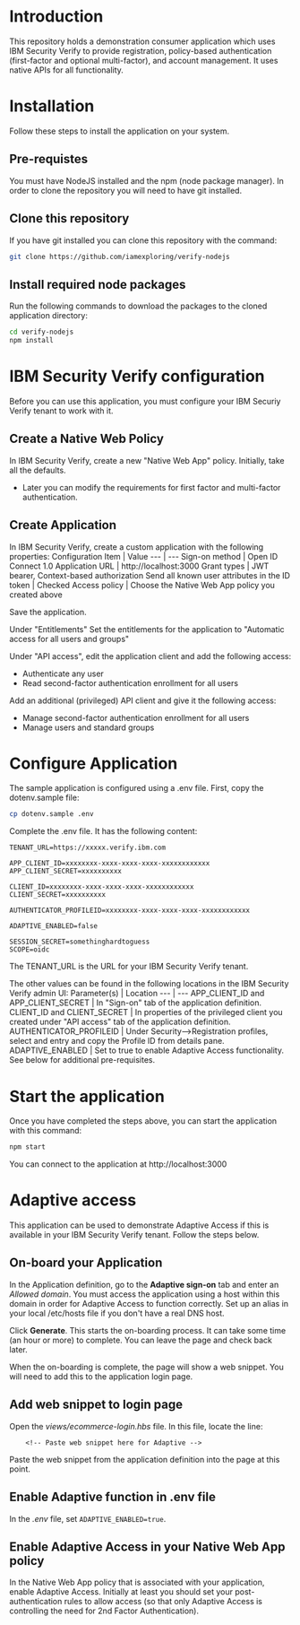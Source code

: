 # Introduction
This repository holds a demonstration consumer application which uses IBM Security Verify to provide registration, policy-based authentication (first-factor and optional multi-factor), and account management.  It uses native APIs for all functionality.

# Installation
Follow these steps to install the application on your system.

## Pre-requistes
You must have NodeJS installed and the npm (node package manager).  In order to clone the repository you will need to have git installed.

## Clone this repository
If you have git installed you can clone this repository with the command:
```bash
git clone https://github.com/iamexploring/verify-nodejs
```
## Install required node packages
Run the following commands to download the packages to the cloned application directory:
```bash
cd verify-nodejs
npm install
```

# IBM Security Verify configuration
Before you can use this application, you must configure your IBM Securiy Verify tenant to work with it.

## Create a Native Web Policy
In IBM Security Verify, create a new "Native Web App" policy.  Initially, take all the defaults.
- Later you can modify the requirements for first factor and multi-factor authentication.

## Create Application
In IBM Security Verify, create a custom application with the following properties:
Configuration Item | Value
--- | ---
Sign-on method | Open ID Connect 1.0
Application URL | http://localhost:3000
Grant types | JWT bearer, Context-based authorization
Send all known user attributes in the ID token | Checked
Access policy | Choose the Native Web App policy you created above

Save the application.

Under "Entitlements" Set the entitlements for the application to "Automatic access for all users and groups"

Under "API access", edit the application client and add the following access:
- Authenticate any user
- Read second-factor authentication enrollment for all users

Add an additional (privileged) API client and give it the following access:
- Manage second-factor authentication enrollment for all users
- Manage users and standard groups

# Configure Application
The sample application is configured using a .env file.
First, copy the dotenv.sample file:
```bash
cp dotenv.sample .env
```

Complete the .env file.  It has the following content:

```
TENANT_URL=https://xxxxx.verify.ibm.com

APP_CLIENT_ID=xxxxxxxx-xxxx-xxxx-xxxx-xxxxxxxxxxxx
APP_CLIENT_SECRET=xxxxxxxxxx

CLIENT_ID=xxxxxxxx-xxxx-xxxx-xxxx-xxxxxxxxxxxx
CLIENT_SECRET=xxxxxxxxxx

AUTHENTICATOR_PROFILEID=xxxxxxxx-xxxx-xxxx-xxxx-xxxxxxxxxxxx

ADAPTIVE_ENABLED=false

SESSION_SECRET=somethinghardtoguess
SCOPE=oidc
```

The TENANT_URL is the URL for your IBM Security Verify tenant.

The other values can be found in the following locations in the IBM Security Verify admin UI:
Parameter(s) | Location
--- | ---
APP_CLIENT_ID and APP_CLIENT_SECRET | In "Sign-on" tab of the application definition.
CLIENT_ID and CLIENT_SECRET | In properties of the privileged client you created under "API access" tab of the application definition.
AUTHENTICATOR_PROFILEID | Under Security-->Registration profiles, select and entry and copy the Profile ID from details pane.
ADAPTIVE_ENABLED | Set to true to enable Adaptive Access functionality.  See below for additional pre-requisites.

# Start the application
Once you have completed the steps above, you can start the application with this command:
```bash
npm start
```

You can connect to the application at http://localhost:3000

# Adaptive access
This application can be used to demonstrate Adaptive Access if this is available in your IBM Security Verify tenant.  Follow the steps below.

## On-board your Application
In the Application definition, go to the **Adaptive sign-on** tab and enter an *Allowed domain*.  You must access the application using a host within this domain in order for Adaptive Access to function correctly.  Set up an alias in your local /etc/hosts file if you don't have a real DNS host.

Click **Generate**.  This starts the on-boarding process.  It can take some time (an hour or more) to complete.  You can leave the page and check back later.

When the on-boarding is complete, the page will show a web snippet.  You will need to add this to the application login page.

## Add web snippet to login page
Open the *views/ecommerce-login.hbs* file.  In this file, locate the line:

```
  	<!-- Paste web snippet here for Adaptive -->
```

Paste the web snippet from the application definition into the page at this point.

## Enable Adaptive function in .env file
In the *.env* file, set `ADAPTIVE_ENABLED=true`.

## Enable Adaptive Access in your Native Web App policy
In the Native Web App policy that is associated with your application, enable Adaptive Access.  Initially at least you should set your post-authentication rules to allow access (so that only Adaptive Access is controlling the need for 2nd Factor Authentication).
